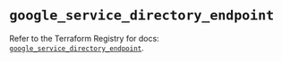 # `google_service_directory_endpoint`

Refer to the Terraform Registry for docs: [`google_service_directory_endpoint`](https://registry.terraform.io/providers/hashicorp/google-beta/5.40.0/docs/resources/google_service_directory_endpoint).
